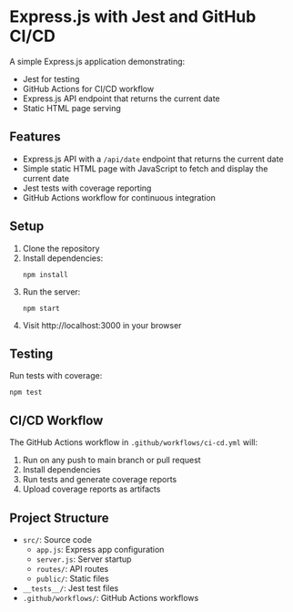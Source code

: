# Express.js with Jest and GitHub CI/CD

A simple Express.js application demonstrating:

- Jest for testing
- GitHub Actions for CI/CD workflow
- Express.js API endpoint that returns the current date
- Static HTML page serving

## Features

- Express.js API with a `/api/date` endpoint that returns the current date
- Simple static HTML page with JavaScript to fetch and display the current date
- Jest tests with coverage reporting
- GitHub Actions workflow for continuous integration

## Setup

1. Clone the repository
2. Install dependencies:
   ```
   npm install
   ```
3. Run the server:
   ```
   npm start
   ```
4. Visit http://localhost:3000 in your browser

## Testing

Run tests with coverage:

```
npm test
```

## CI/CD Workflow

The GitHub Actions workflow in `.github/workflows/ci-cd.yml` will:

1. Run on any push to main branch or pull request
2. Install dependencies
3. Run tests and generate coverage reports
4. Upload coverage reports as artifacts

## Project Structure

- `src/`: Source code
  - `app.js`: Express app configuration
  - `server.js`: Server startup
  - `routes/`: API routes
  - `public/`: Static files
- `__tests__/`: Jest test files
- `.github/workflows/`: GitHub Actions workflows
